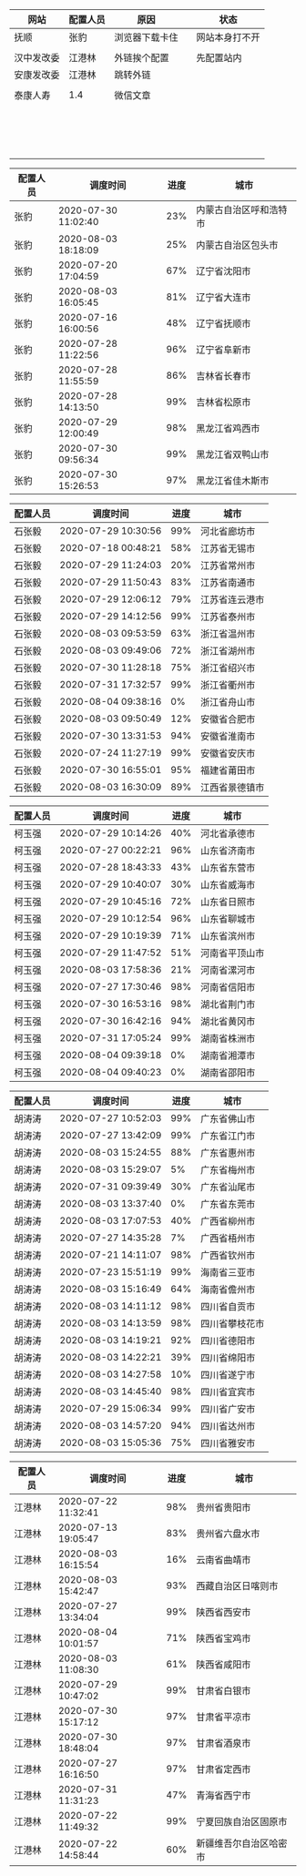 | 网站       | 配置人员 | 原因           |      | 状态           |
| ---------- | -------- | -------------- | ---- | -------------- |
| 抚顺       | 张豹     | 浏览器下载卡住 |      | 网站本身打不开 |
|            |          |                |      |                |
| 汉中发改委 | 江港林   | 外链挨个配置   |      | 先配置站内     |
| 安康发改委 | 江港林   | 跳转外链       |      |                |
|            |          |                |      |                |
| 泰康人寿   | 1.4      | 微信文章       |      |                |
|            |          |                |      |                |
|            |          |                |      |                |
|            |          |                |      |                |
|            |          |                |      |                |
|            |          |                |      |                |
|            |          |                |      |                |
|            |          |                |      |                |
|            |          |                |      |                |
|            |          |                |      |                |
|            |          |                |      |                |
|            |          |                |      |                |
|            |          |                |      |                |
|            |          |                |      |                |
|            |          |                |      |                |
|            |          |                |      |                |
|            |          |                |      |                |


| 配置人员 | 调度时间 | 进度 | 城市 |
| ---------- | -------- | -------------- | ---- |
|       张豹    |       2020-07-30 11:02:40     |        23%    |       内蒙古自治区呼和浩特市  |
|       张豹    |       2020-08-03 18:18:09     |        25%    |       内蒙古自治区包头市      |
|       张豹    |       2020-07-20 17:04:59     |        67%    |       辽宁省沈阳市    |
|       张豹    |       2020-08-03 16:05:45     |        81%    |       辽宁省大连市    |
|       张豹    |       2020-07-16 16:00:56     |        48%    |       辽宁省抚顺市    |
|       张豹    |       2020-07-28 11:22:56     |        96%    |       辽宁省阜新市    |
|       张豹    |       2020-07-28 11:55:59     |        86%    |       吉林省长春市    |
|       张豹    |       2020-07-28 14:13:50     |        99%    |       吉林省松原市    |
|       张豹    |       2020-07-29 12:00:49     |        98%    |       黑龙江省鸡西市  |
|       张豹    |       2020-07-30 09:56:34     |        99%    |       黑龙江省双鸭山市        |
|       张豹    |       2020-07-30 15:26:53     |        97%    |       黑龙江省佳木斯市        |

| 配置人员 | 调度时间 | 进度 | 城市 |
| ---------- | -------- | -------------- | ---- |
|       石张毅  |       2020-07-29 10:30:56     |        99%    |       河北省廊坊市    |
|       石张毅  |       2020-07-18 00:48:21     |        58%    |       江苏省无锡市    |
|       石张毅  |       2020-07-29 11:24:03     |        20%    |       江苏省常州市    |
|       石张毅  |       2020-07-29 11:50:43     |        83%    |       江苏省南通市    |
|       石张毅  |       2020-07-29 12:06:12     |        79%    |       江苏省连云港市  |
|       石张毅  |       2020-07-29 14:12:56     |        99%    |       江苏省泰州市    |
|       石张毅  |       2020-08-03 09:53:59     |        63%    |       浙江省温州市    |
|       石张毅  |       2020-08-03 09:49:06     |        72%    |       浙江省湖州市    |
|       石张毅  |       2020-07-30 11:28:18     |        75%    |       浙江省绍兴市    |
|       石张毅  |       2020-07-31 17:32:57     |        99%    |       浙江省衢州市    |
|       石张毅  |       2020-08-04 09:38:16     |         0%    |       浙江省舟山市    |
|       石张毅  |       2020-08-03 09:50:49     |        12%    |       安徽省合肥市    |
|       石张毅  |       2020-07-30 13:31:53     |        94%    |       安徽省淮南市    |
|       石张毅  |       2020-07-24 11:27:19     |        99%    |       安徽省安庆市    |
|       石张毅  |       2020-07-30 16:55:01     |        95%    |       福建省莆田市    |
|       石张毅  |       2020-08-03 16:30:09     |        89%    |       江西省景德镇市  |


| 配置人员 | 调度时间 | 进度 | 城市 |
| ---------- | -------- | -------------- | ---- |
|       柯玉强  |       2020-07-29 10:14:26     |        40%    |       河北省承德市    |
|       柯玉强  |       2020-07-27 00:22:21     |        96%    |       山东省济南市    |
|       柯玉强  |       2020-07-28 18:43:33     |        43%    |       山东省东营市    |
|       柯玉强  |       2020-07-29 10:40:07     |        30%    |       山东省威海市    |
|       柯玉强  |       2020-07-29 10:45:16     |        72%    |       山东省日照市    |
|       柯玉强  |       2020-07-29 10:12:54     |        96%    |       山东省聊城市    |
|       柯玉强  |       2020-07-29 10:19:39     |        71%    |       山东省滨州市    |
|       柯玉强  |       2020-07-29 11:47:52     |        51%    |       河南省平顶山市  |
|       柯玉强  |       2020-08-03 17:58:36     |        21%    |       河南省漯河市    |
|       柯玉强  |       2020-07-27 17:30:46     |        98%    |       河南省信阳市    |
|       柯玉强  |       2020-07-30 16:53:16     |        98%    |       湖北省荆门市    |
|       柯玉强  |       2020-07-30 16:42:16     |        94%    |       湖北省黄冈市    |
|       柯玉强  |       2020-07-31 17:05:24     |        99%    |       湖南省株洲市    |
|       柯玉强  |       2020-08-04 09:39:18     |         0%    |       湖南省湘潭市    |
|       柯玉强  |       2020-08-04 09:40:23     |         0%    |       湖南省邵阳市    |

| 配置人员 | 调度时间 | 进度 | 城市 |
| ---------- | -------- | -------------- | ---- |
|	胡涛涛	|	2020-07-27 10:52:03	|	 99%	|	广东省佛山市	|
|	胡涛涛	|	2020-07-27 13:42:09	|	 99%	|	广东省江门市	|
|	胡涛涛	|	2020-08-03 15:24:55	|	 88%	|	广东省惠州市	|
|	胡涛涛	|	2020-08-03 15:29:07	|	  5%	|	广东省梅州市	|
|	胡涛涛	|	2020-07-31 09:39:49	|	 30%	|	广东省汕尾市	|
|	胡涛涛	|	2020-08-03 13:37:40	|	  0%	|	广东省东莞市	|
|	胡涛涛	|	2020-08-03 17:07:53	|	 40%	|	广西省柳州市	|
|	胡涛涛	|	2020-07-27 14:35:28	|	  7%	|	广西省梧州市	|
|	胡涛涛	|	2020-07-21 14:11:07	|	 98%	|	广西省钦州市	|
|	胡涛涛	|	2020-07-23 15:51:19	|	 99%	|	海南省三亚市	|
|	胡涛涛	|	2020-08-03 15:16:49	|	 64%	|	海南省儋州市	|
|	胡涛涛	|	2020-08-03 14:11:12	|	 98%	|	四川省自贡市	|
|	胡涛涛	|	2020-08-03 14:13:59	|	 98%	|	四川省攀枝花市	|
|	胡涛涛	|	2020-08-03 14:19:21	|	 92%	|	四川省德阳市	|
|	胡涛涛	|	2020-08-03 14:22:21	|	 39%	|	四川省绵阳市	|
|	胡涛涛	|	2020-08-03 14:27:58	|	 10%	|	四川省遂宁市	|
|	胡涛涛	|	2020-08-03 14:45:40	|	 98%	|	四川省宜宾市	|
|	胡涛涛	|	2020-07-29 15:06:34	|	 99%	|	四川省广安市	|
|	胡涛涛	|	2020-08-03 14:57:20	|	 94%	|	四川省达州市	|
|	胡涛涛	|	2020-08-03 15:05:36	|	 75%	|	四川省雅安市	|


| 配置人员 | 调度时间 | 进度 | 城市 |
| ---------- | -------- | -------------- | ---- |
|	江港林	|	2020-07-22 11:32:41	|	 98%	|	贵州省贵阳市	|
|	江港林	|	2020-07-13 19:05:47	|	 83%	|	贵州省六盘水市	|
|	江港林	|	2020-08-03 16:15:54	|	 16%	|	云南省曲靖市	|
|	江港林	|	2020-08-03 15:42:47	|	 93%	|	西藏自治区日喀则市	|
|	江港林	|	2020-07-27 13:34:04	|	 99%	|	陕西省西安市	|
|	江港林	|	2020-08-04 10:01:57	|	 71%	|	陕西省宝鸡市	|
|	江港林	|	2020-08-03 11:08:30	|	 61%	|	陕西省咸阳市	|
|	江港林	|	2020-07-29 10:47:02	|	 99%	|	甘肃省白银市	|
|	江港林	|	2020-07-30 15:17:12	|	 97%	|	甘肃省平凉市	|
|	江港林	|	2020-07-30 18:48:04	|	 97%	|	甘肃省酒泉市	|
|	江港林	|	2020-07-27 16:16:50	|	 97%	|	甘肃省定西市	|
|	江港林	|	2020-07-31 11:31:23	|	 47%	|	青海省西宁市	|
|	江港林	|	2020-07-22 11:49:32	|	 99%	|	宁夏回族自治区固原市	|
|	江港林	|	2020-07-22 14:58:44	|	 60%	|	新疆维吾尔自治区哈密市	|

